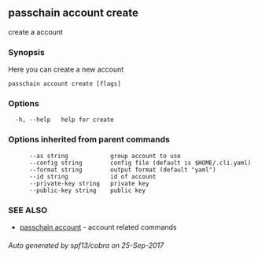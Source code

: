 ## passchain account create

create a account

### Synopsis


Here you can create a new account

```
passchain account create [flags]
```

### Options

```
  -h, --help   help for create
```

### Options inherited from parent commands

```
      --as string            group account to use
      --config string        config file (default is $HOME/.cli.yaml)
      --format string        output format (default "yaml")
      --id string            id of account
      --private-key string   private key
      --public-key string    public key
```

### SEE ALSO
* [passchain account](passchain_account.md)	 - account related commands

###### Auto generated by spf13/cobra on 25-Sep-2017
